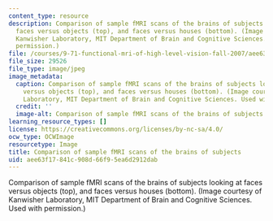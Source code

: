 ```yaml
---
content_type: resource
description: Comparison of sample fMRI scans of the brains of subjects looking at
  faces versus objects (top), and faces versus houses (bottom). (Image courtesy of
  Kanwisher Laboratory, MIT Department of Brain and Cognitive Sciences. Used with
  permission.)
file: /courses/9-71-functional-mri-of-high-level-vision-fall-2007/aee63f17841c908d66f95ea6d2912dab_9-71f07.jpg
file_size: 29526
file_type: image/jpeg
image_metadata:
  caption: Comparison of sample fMRI scans of the brains of subjects looking at faces
    versus objects (top), and faces versus houses (bottom). (Image courtesy of Kanwisher
    Laboratory, MIT Department of Brain and Cognitive Sciences. Used with permission.)
  credit: ''
  image-alt: Comparison of sample fMRI scans of the brains of subjects.
learning_resource_types: []
license: https://creativecommons.org/licenses/by-nc-sa/4.0/
ocw_type: OCWImage
resourcetype: Image
title: Comparison of sample fMRI scans of the brains of subjects
uid: aee63f17-841c-908d-66f9-5ea6d2912dab
---
```

Comparison of sample fMRI scans of the brains of subjects looking at faces versus objects (top), and faces versus houses (bottom). (Image courtesy of Kanwisher Laboratory, MIT Department of Brain and Cognitive Sciences. Used with permission.)
